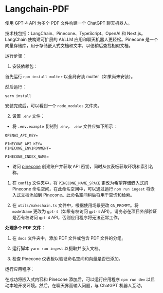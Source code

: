 # Langchain-PDF 

使用 GPT-4 API 为多个 PDF 文件构建一个 ChatGPT 聊天机器人。

技术栈包括：LangChain、Pinecone、TypeScript、OpenAI 和 Next.js。LangChain 使构建可扩展的 AI/LLM 应用和聊天机器人更轻松。Pinecone 是一个向量存储库，用于存储嵌入式文档和文本，以便稍后查找相似文档。

运行步骤：

1. 安装依赖包：

首先运行 `npm install multer` 以全局安装 multer（如果尚未安装）。

然后运行：

```
yarn install
```

安装完成后，可以看到一个 `node_modules` 文件夹。

2. 设置 `.env` 文件：

- 将 `.env.example` 复制到 `.env`。
  `.env` 文件应如下所示：

```
OPENAI_API_KEY=

PINECONE_API_KEY=
PINECONE_ENVIRONMENT=

PINECONE_INDEX_NAME=
```

- 访问 [pinecone](https://pinecone.io/) 创建账户并获取 API 密钥，同时从仪表板获取环境和索引名称。

1. 在 `config` 文件夹中，将 `PINECONE_NAME_SPACE` 更改为希望存储嵌入式的 Pinecone 命名空间。在此命名空间中，可以通过运行 `npm run ingest` 将嵌入式文档添加到 Pinecone。此命名空间稍后将用于查询和检索。

2. 在 `utils/makechain.ts` 文件中，根据使用场景更改 `QA_PROMPT`。将 `modelName` 更改为 `gpt-4`（如果有权访问 `gpt-4` API）。请务必在项目外部验证是否有权访问 `gpt-4` API，否则应用程序将无法正常工作。

**处理多个 PDF 文件：**

1. 在 `docs` 文件夹中，添加 PDF 文件或包含 PDF 文件的分组。

2. 运行脚本 `yarn run ingest` 以摄取并嵌入文档。

3. 检查 Pinecone 仪表板以验证命名空间和向量是否已添加。

运行应用程序：

在成功将嵌入式内容和 Pinecone 添加后，可以运行应用程序 `npm run dev` 以启动本地开发环境。然后，在聊天界面输入问题，与 ChatGPT 机器人互动。
